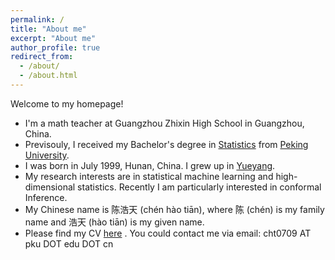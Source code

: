 ```yaml
---
permalink: /
title: "About me"
excerpt: "About me"
author_profile: true
redirect_from: 
  - /about/
  - /about.html
---
```


Welcome to my homepage!
* I'm a math teacher at Guangzhou Zhixin High School in Guangzhou, China.
* Previsouly, I received my Bachelor's degree in <a href="http://english.math.pku.edu.cn/">Statistics</a> from <a href="https://english.pku.edu.cn/">Peking University</a>.
* I was born in July 1999, Hunan, China. I grew up in [Yueyang](https://en.wikipedia.org/wiki/Yueyang).
* My research interests are in statistical machine learning and high-dimensional statistics. Recently I am particularly interested in conformal Inference.
* My Chinese name is 陈浩天 (ch&eacute;n h&agrave;o ti&amacr;n), where 陈 (ch&eacute;n) is my family name and 浩天 (h&agrave;o ti&amacr;n) is my given name. 
* Please find my CV [here](https://haotianchen1999.github.io/files/HaotianChen_CV.pdf) . You could contact me via email: cht0709 AT pku DOT edu DOT cn
